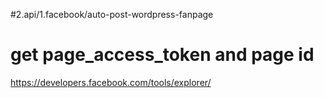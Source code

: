#2.api/1.facebook/auto-post-wordpress-fanpage

# get page_access_token and page id
https://developers.facebook.com/tools/explorer/
